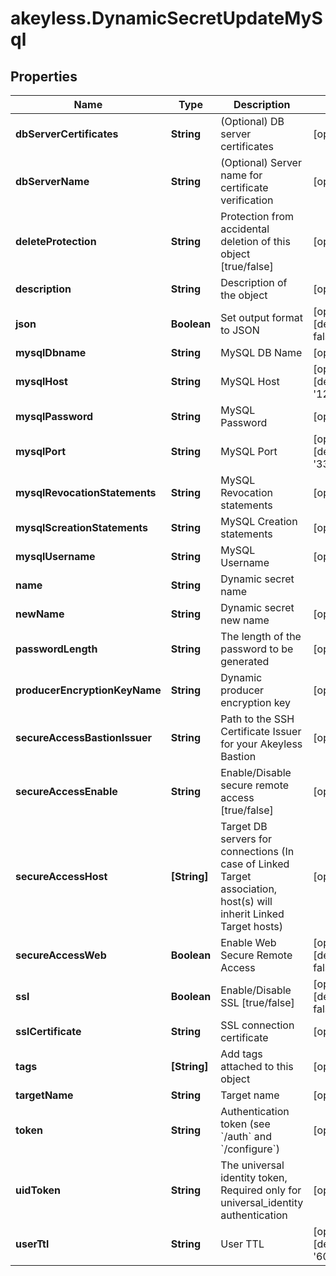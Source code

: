# akeyless.DynamicSecretUpdateMySql

## Properties

Name | Type | Description | Notes
------------ | ------------- | ------------- | -------------
**dbServerCertificates** | **String** | (Optional) DB server certificates | [optional] 
**dbServerName** | **String** | (Optional) Server name for certificate verification | [optional] 
**deleteProtection** | **String** | Protection from accidental deletion of this object [true/false] | [optional] 
**description** | **String** | Description of the object | [optional] 
**json** | **Boolean** | Set output format to JSON | [optional] [default to false]
**mysqlDbname** | **String** | MySQL DB Name | [optional] 
**mysqlHost** | **String** | MySQL Host | [optional] [default to &#39;127.0.0.1&#39;]
**mysqlPassword** | **String** | MySQL Password | [optional] 
**mysqlPort** | **String** | MySQL Port | [optional] [default to &#39;3306&#39;]
**mysqlRevocationStatements** | **String** | MySQL Revocation statements | [optional] 
**mysqlScreationStatements** | **String** | MySQL Creation statements | [optional] 
**mysqlUsername** | **String** | MySQL Username | [optional] 
**name** | **String** | Dynamic secret name | 
**newName** | **String** | Dynamic secret new name | [optional] 
**passwordLength** | **String** | The length of the password to be generated | [optional] 
**producerEncryptionKeyName** | **String** | Dynamic producer encryption key | [optional] 
**secureAccessBastionIssuer** | **String** | Path to the SSH Certificate Issuer for your Akeyless Bastion | [optional] 
**secureAccessEnable** | **String** | Enable/Disable secure remote access [true/false] | [optional] 
**secureAccessHost** | **[String]** | Target DB servers for connections (In case of Linked Target association, host(s) will inherit Linked Target hosts) | [optional] 
**secureAccessWeb** | **Boolean** | Enable Web Secure Remote Access | [optional] [default to false]
**ssl** | **Boolean** | Enable/Disable SSL [true/false] | [optional] [default to false]
**sslCertificate** | **String** | SSL connection certificate | [optional] 
**tags** | **[String]** | Add tags attached to this object | [optional] 
**targetName** | **String** | Target name | [optional] 
**token** | **String** | Authentication token (see &#x60;/auth&#x60; and &#x60;/configure&#x60;) | [optional] 
**uidToken** | **String** | The universal identity token, Required only for universal_identity authentication | [optional] 
**userTtl** | **String** | User TTL | [optional] [default to &#39;60m&#39;]


